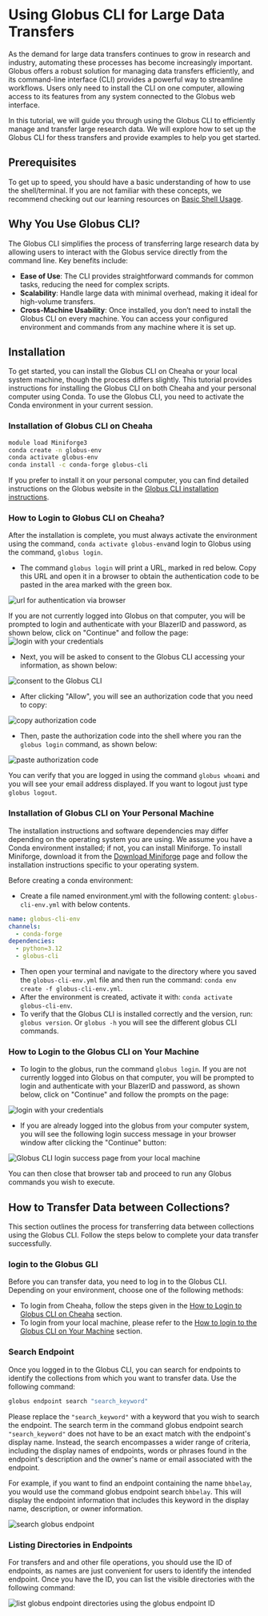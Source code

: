 # Using Globus CLI for Large Data Transfers

As the demand for large data transfers continues to grow in research and industry, automating these processes has become increasingly important. Globus offers a robust solution for managing data transfers efficiently, and its command-line interface (CLI) provides a powerful way to streamline workflows. Users only need to install the CLI on one computer, allowing access to its features from any system connected to the Globus web interface.

In this tutorial, we will guide you through using the Globus CLI to efficiently manage and transfer large research data.  We will explore how to set up the Globus CLI for thess transfers and provide examples to help you get started.

## Prerequisites

To get up to speed, you should have a basic understanding of how to use the shell/terminal. If you are not familiar with these concepts, we recommend checking out our learning resources on [Basic Shell Usage](../../../workflow_solutions/shell.md#shell-reference).

## Why You Use Globus CLI?

The Globus CLI simplifies the process of transferring large research data by allowing users to interact with the Globus service directly from the command line. Key benefits include:

- **Ease of Use**: The CLI provides straightforward commands for common tasks, reducing the need for complex scripts.
- **Scalability**: Handle large data with minimal overhead, making it ideal for high-volume transfers.
- **Cross-Machine Usability**: Once installed, you don’t need to install the Globus CLI on every machine. You can access your configured environment and commands from any machine where it is set up.

## Installation

To get started, you can install the Globus CLI on Cheaha or your local system machine, though the process differs slightly. This tutorial provides instructions for installing the Globus CLI on both Cheaha and your personal computer using Conda. To use the Globus CLI, you need to activate the Conda environment in your current session.

### Installation of Globus CLI on Cheaha

```bash
module load Miniforge3
conda create -n globus-env
conda activate globus-env
conda install -c conda-forge globus-cli
```

If you prefer to install it on your personal computer, you can find detailed instructions on the Globus website in the [Globus CLI installation instructions](https://docs.globus.org/cli/#installation).

### How to Login to Globus CLI on Cheaha?

After the installation is complete, you must always activate the environment using the command, `conda activate globus-env`and login to Globus using the command, `globus login`.

- The command `globus login` will print a URL, marked in red below. Copy this URL and open it in a browser to obtain the authentication code to be pasted in the area marked with the green box.

![url for authentication via browser](../images/globus-cli-authenticate.png)

If you are not currently logged into Globus on that computer, you will be prompted to login and authenticate with your BlazerID and password, as shown below, click on "Continue" and follow the page:
![login with your credentials](../images/globus-cli-login-page.png)

- Next, you will be asked to consent to the Globus CLI accessing your information, as shown below:

![consent to the Globus CLI](../images/globus-cli-allow.png)

- After clicking "Allow", you will see an authorization code that you need to copy:

![copy authorization code](../images/globus-cli-copy-code.png)

- Then, paste the authorization code into the shell where you ran the `globus login` command, as shown below:

![paste authorization code](../images/globus-cli-paste-code.png)

You can verify that you are logged in using the command `globus whoami`  and you will see your email address displayed. If you want to logout just type `globus logout`.

### Installation of Globus CLI on Your Personal Machine

The installation instructions and software dependencies may differ depending on the operating system you are using. We assume you have a Conda environment installed; if not, you can install Miniforge. To install Miniforge, download it from the [Download Miniforge](https://conda-forge.org/download/) page and follow the installation instructions specific to your operating system.

Before creating a conda environment:

- Create a file named environment.yml with the following content: `globus-cli-env.yml` with below contents.

```yaml
name: globus-cli-env
channels:
  - conda-forge
dependencies:
  - python=3.12
  - globus-cli
```

- Then open your terminal and navigate to the directory where you saved the `globus-cli-env.yml`  file and then run the command: `conda env create -f globus-cli-env.yml`.
- After the environment is created, activate it with: `conda activate globus-cli-env`.
- To verify that the Globus CLI is installed correctly and the version, run: `globus version`. Or `globus -h` you will see the different globus CLI commands.

### How to Login to the Globus CLI on Your Machine

- To login to the globus, run the command `globus login`. If you are not currently logged into Globus on that computer, you will be prompted to login and authenticate with your BlazerID and password, as shown below, click on "Continue" and follow the prompts on the page:

![login with your credentials](../images/globus-cli-login-page.png)

- If you are already logged into the globus from your computer system, you will see the following login success message in your browser window after clicking the "Continue" button:

![Globus CLI login success page from your local machine](../images/globus-cli-local-login.png)

You can then close that browser tab and proceed to run any Globus commands you wish to execute.

## How to Transfer Data between Collections?

This section outlines the process for transferring data between collections using the Globus CLI. Follow the steps below to complete your data transfer successfully.

### login to the Globus GLI

Before you can transfer data, you need to log in to the Globus CLI. Depending on your environment, choose one of the following methods:

- To login from Cheaha, follow the steps given in the [How to Login to Globus CLI on Cheaha](#how-to-login-to-globus-cli-on-cheaha) section.
- To login from your local machine, please refer to the [How to login to the Globus CLI on Your Machine](#how-to-login-to-the-globus-cli-on-your-machine) section.

### Search Endpoint

Once you logged in to the Globus CLI, you can search for endpoints to identify the collections from which you want to transfer data. Use the following command:

```bash
globus endpoint search "search_keyword"
```

Please replace the `"search_keyword"` with a keyword that you wish to search the endpoint. The search term in the command globus endpoint search `"search_keyword"` does not have to be an exact match with the endpoint's display name. Instead, the search encompasses a wider range of criteria, including the display names of endpoints, words or phrases found in the endpoint's description and the owner's name or email associated with the endpoint.

For example, if you want to find an endpoint containing the name `bhbelay`, you would use the command globus endpoint search `bhbelay`. This will display the endpoint information that includes this keyword in the display name, description, or owner information.

![search globus endpoint](../images/search-globus-endpoint.png)

### Listing Directories in Endpoints

For transfers and and other file operations, you should use the ID of endpoints, as names are just convenient for users to identify the intended endpoint. Once you have the ID, you can list the visible directories with the following command:

![list globus endpoint directories using the globus endpoint ID](../images/list-globus-endpoint-by-id.png)
